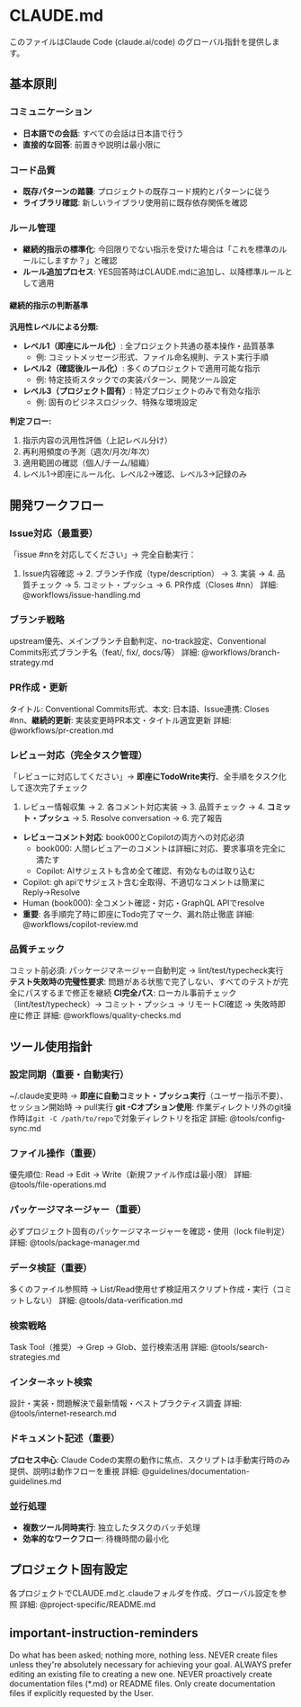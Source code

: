 # CLAUDE.md

このファイルはClaude Code (claude.ai/code) のグローバル指針を提供します。

## 基本原則

### コミュニケーション
- **日本語での会話**: すべての会話は日本語で行う
- **直接的な回答**: 前置きや説明は最小限に

### コード品質
- **既存パターンの踏襲**: プロジェクトの既存コード規約とパターンに従う
- **ライブラリ確認**: 新しいライブラリ使用前に既存依存関係を確認

### ルール管理
- **継続的指示の標準化**: 今回限りでない指示を受けた場合は「これを標準のルールにしますか？」と確認
- **ルール追加プロセス**: YES回答時はCLAUDE.mdに追加し、以降標準ルールとして適用

#### 継続的指示の判断基準

**汎用性レベルによる分類:**
- **レベル1（即座にルール化）**: 全プロジェクト共通の基本操作・品質基準
  - 例: コミットメッセージ形式、ファイル命名規則、テスト実行手順
- **レベル2（確認後ルール化）**: 多くのプロジェクトで適用可能な指示
  - 例: 特定技術スタックでの実装パターン、開発ツール設定
- **レベル3（プロジェクト固有）**: 特定プロジェクトのみで有効な指示
  - 例: 固有のビジネスロジック、特殊な環境設定

**判定フロー:**
1. 指示内容の汎用性評価（上記レベル分け）
2. 再利用頻度の予測（週次/月次/年次）
3. 適用範囲の確認（個人/チーム/組織）
4. レベル1→即座にルール化、レベル2→確認、レベル3→記録のみ

## 開発ワークフロー

### Issue対応（最重要）
「issue #nnを対応してください」→ 完全自動実行：
1. Issue内容確認 → 2. ブランチ作成（type/description） → 3. 実装 → 4. 品質チェック → 5. コミット・プッシュ → 6. PR作成（Closes #nn）
詳細: @workflows/issue-handling.md

### ブランチ戦略
upstream優先、メインブランチ自動判定、no-track設定、Conventional Commits形式ブランチ名（feat/, fix/, docs/等）
詳細: @workflows/branch-strategy.md

### PR作成・更新
タイトル: Conventional Commits形式、本文: 日本語、Issue連携: Closes #nn、**継続的更新**: 実装変更時PR本文・タイトル適宜更新
詳細: @workflows/pr-creation.md

### レビュー対応（完全タスク管理）
「レビューに対応してください」→ **即座にTodoWrite実行**、全手順をタスク化して逐次完了チェック
1. レビュー情報収集 → 2. 各コメント対応実装 → 3. 品質チェック → 4. **コミット・プッシュ** → 5. Resolve conversation → 6. 完了報告
- **レビューコメント対応**: book000とCopilotの両方への対応必須
  - book000: 人間レビュアーのコメントは詳細に対応、要求事項を完全に満たす
  - Copilot: AIサジェストも含め全て確認、有効なものは取り込む
- Copilot: gh apiでサジェスト含む全取得、不適切なコメントは簡潔にReply→Resolve
- Human (book000): 全コメント確認・対応・GraphQL APIでresolve
- **重要**: 各手順完了時に即座にTodo完了マーク、漏れ防止徹底
詳細: @workflows/copilot-review.md

### 品質チェック
コミット前必須: パッケージマネージャー自動判定 → lint/test/typecheck実行
**テスト失敗時の完璧性要求**: 問題がある状態で完了しない、すべてのテストが完全にパスするまで修正を継続
**CI完全パス**: ローカル事前チェック（lint/test/typecheck）→ コミット・プッシュ → リモートCI確認 → 失敗時即座に修正
詳細: @workflows/quality-checks.md

## ツール使用指針

### 設定同期（重要・自動実行）
~/.claude変更時 → **即座に自動コミット・プッシュ実行**（ユーザー指示不要）、セッション開始時 → pull実行
**git -Cオプション使用**: 作業ディレクトリ外のgit操作時は`git -C /path/to/repo`で対象ディレクトリを指定
詳細: @tools/config-sync.md

### ファイル操作（重要）
優先順位: Read → Edit → Write（新規ファイル作成は最小限）
詳細: @tools/file-operations.md

### パッケージマネージャー（重要）
必ずプロジェクト固有のパッケージマネージャーを確認・使用（lock file判定）
詳細: @tools/package-manager.md

### データ検証（重要）
多くのファイル参照時 → List/Read使用せず検証用スクリプト作成・実行（コミットしない）
詳細: @tools/data-verification.md

### 検索戦略
Task Tool（推奨）→ Grep → Glob、並行検索活用
詳細: @tools/search-strategies.md

### インターネット検索
設計・実装・問題解決で最新情報・ベストプラクティス調査
詳細: @tools/internet-research.md

### ドキュメント記述（重要）
**プロセス中心**: Claude Codeの実際の動作に焦点、スクリプトは手動実行時のみ提供、説明は動作フローを重視
詳細: @guidelines/documentation-guidelines.md

### 並行処理
- **複数ツール同時実行**: 独立したタスクのバッチ処理
- **効率的なワークフロー**: 待機時間の最小化

## プロジェクト固有設定

各プロジェクトでCLAUDE.mdと.claudeフォルダを作成、グローバル設定を参照
詳細: @project-specific/README.md

## important-instruction-reminders

Do what has been asked; nothing more, nothing less.
NEVER create files unless they're absolutely necessary for achieving your goal.
ALWAYS prefer editing an existing file to creating a new one.
NEVER proactively create documentation files (*.md) or README files. Only create documentation files if explicitly requested by the User.
